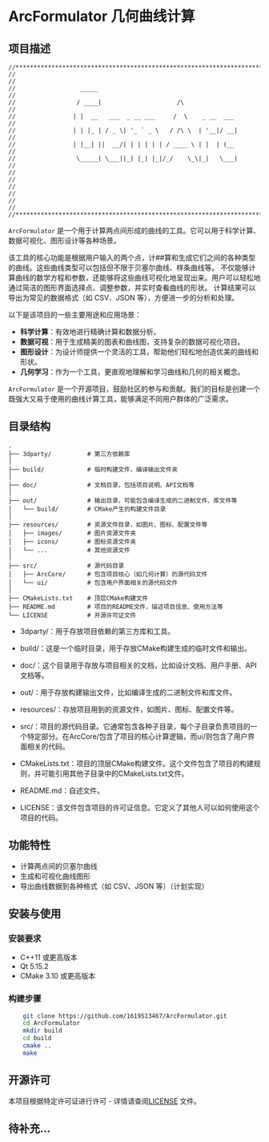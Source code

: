 # ArcFormulator 几何曲线计算

## 项目描述
```
//*****************************************************************************//
//                                                                             //
//                  _____                                                      //
//                 / ____|                     /\                              //
//                | |  __   ___  _ __ ___     /  \    _ __  ___                //
//                | | |_ | / _ \| '_ ` _ \   / /\ \  | '__|/ __|               //
//                | |__| ||  __/| | | | | | / ____ \ | |  | (__                //
//                 \_____| \___||_| |_| |_|/_/    \_\|_|   \___|               //
//                                                                             //
//                                                                             //
//                                                                             //
//*****************************************************************************//
```

`ArcFormulator` 是一个用于计算两点间形成的曲线的工具。它可以用于科学计算、数据可视化、图形设计等各种场景。

该工具的核心功能是根据用户输入的两个点，计##算和生成它们之间的各种类型的曲线。这些曲线类型可以包括但不限于贝塞尔曲线、样条曲线等。
不仅能够计算曲线的数学方程和参数，还能够将这些曲线可视化地呈现出来。用户可以轻松地通过简洁的图形界面选择点、调整参数，并实时查看曲线的形状。
计算结果可以导出为常见的数据格式（如 CSV、JSON 等），方便进一步的分析和处理。

以下是该项目的一些主要用途和应用场景：

- **科学计算**：有效地进行精确计算和数据分析。
- **数据可视**：用于生成精美的图表和曲线图，支持复杂的数据可视化项目。
- **图形设计**：为设计师提供一个灵活的工具，帮助他们轻松地创造优美的曲线和形状。
- **几何学习**：作为一个工具，更直观地理解和学习曲线和几何的相关概念。

`ArcFormulator` 是一个开源项目，鼓励社区的参与和贡献。我们的目标是创建一个既强大又易于使用的曲线计算工具，能够满足不同用户群体的广泛需求。


## 目录结构
```
.
├── 3dparty/          # 第三方依赖库
│   
├── build/            # 临时构建文件，编译输出文件夹
│
├── doc/              # 文档目录，包括项目说明、API文档等
│
├── out/              # 输出目录，可能包含编译生成的二进制文件、库文件等
│   └── build/        # CMake产生的构建文件目录
│
├── resources/        # 资源文件目录，如图片、图标、配置文件等
│   ├── images/       # 图片资源文件夹
│   ├── icons/        # 图标资源文件夹
│   └── ...           # 其他资源文件
│
├── src/              # 源代码目录
│   ├── ArcCore/      # 包含项目核心（如几何计算）的源代码文件
│   └── ui/           # 包含用户界面相关的源代码文件
│
├── CMakeLists.txt    # 顶层CMake构建文件
├── README.md         # 项目的README文件，描述项目信息、使用方法等
└── LICENSE           # 开源许可证文件
```
- 3dparty/：用于存放项目依赖的第三方库和工具。

- build/：这是一个临时目录，用于存放CMake构建生成的临时文件和输出。

- doc/：这个目录用于存放与项目相关的文档，比如设计文档、用户手册、API文档等。

- out/：用于存放构建输出文件，比如编译生成的二进制文件和库文件。

- resources/：存放项目用到的资源文件，如图片、图标、配置文件等。

- src/：项目的源代码目录。它通常包含各种子目录，每个子目录负责项目的一个特定部分。在ArcCore/包含了项目的核心计算逻辑，而ui/则包含了用户界面相关的代码。

- CMakeLists.txt：项目的顶层CMake构建文件。这个文件包含了项目的构建规则，并可能引用其他子目录中的CMakeLists.txt文件。

- README.md：自述文件。

- LICENSE：该文件包含项目的许可证信息。它定义了其他人可以如何使用这个项目的代码。


## 功能特性

- 计算两点间的贝塞尔曲线
- 生成和可视化曲线图形
- 导出曲线数据到各种格式（如 CSV、JSON 等）（计划实现）

## 安装与使用

### 安装要求

- C++11 或更高版本
- Qt 5.15.2
- CMake 3.10 或更高版本

### 构建步骤

```bash
    git clone https://github.com/1619513467/ArcFormulator.git
    cd ArcFormulator
    mkdir build
    cd build
    cmake ..
    make
```

## 开源许可
本项目根据特定许可证进行许可 - 详情请查阅[LICENSE](LICENSE) 文件。

## 待补充...